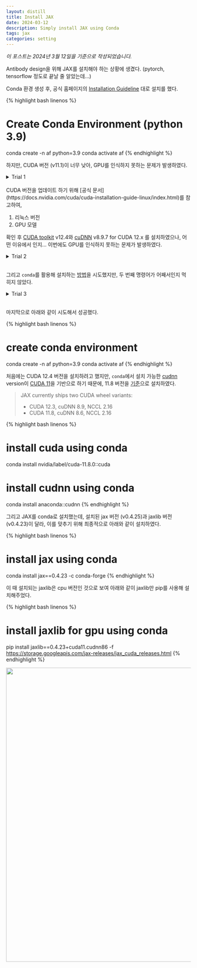 ```yaml
---
layout: distill
title: Install JAX
date: 2024-03-12
description: Simply install JAX using Conda
tags: jax
categories: setting
---
```


*이 포스트는 2024년 3월 12일을 기준으로 작성되었습니다.*

Antibody design을 위해 JAX를 설치해야 하는 상황에 생겼다. (pytorch, tensorflow 정도로 끝날 줄 알았는데...)

Conda 환경 생성 후, 공식 홈페이지의 [Installation Guideline](https://jax.readthedocs.io/en/latest/installation.html#nvidia-gpu) 대로 설치를 했다.

{% highlight bash linenos %}
  # Create Conda Environment (python 3.9)
  conda create -n af python=3.9
  conda activate af
{% endhighlight %}

하지만, CUDA 버전 (v11.1)이 너무 낮아, GPU를 인식하지 못하는 문제가 발생하였다.
<details>
  <summary>Trial 1</summary>
    CUDA version이 다음과 같이 다르게 나타났지만(<a href="https://stackoverflow.com/questions/53422407/different-cuda-versions-shown-by-nvcc-and-nvidia-smi">차이가 나는 이유</a>), 11.x라 공식 Guideline인 <a href="https://jax.readthedocs.io/en/latest/installation.html#nvidia-gpu">Installing JAX</a>에서 'CUDA 11 installation' 코드로 설치 시도함.
  {% highlight bash linenos %}
  nvidia-smi{% endhighlight %}
    <img width="800" src='{{"/assets/img/blog1_install_jax/nvidia-smi_results.png" | relative_url}}'>

  {% highlight bash linenos %}
  nvcc --version{% endhighlight %}
    <img width="500" src='{{"/assets/img/blog1_install_jax/nvcc_results.png" | relative_url}}'>

    <br>

{% highlight bash linenos %}
  # CUDA 11 installation
  # Note: wheels only available on linux.
  pip install --upgrade "jax[cuda11_pip]" -f https://storage.googleapis.com/jax-releases/jax_cuda_releases.html
{% endhighlight %}

{% highlight python linenos %}
  python
  from jax.lib import xla_bridge
  print(xla_bridge.get_backend().platform)
{% endhighlight %}

Log 메세지를 통해 CUDA version이 너무 낮음을 알 수 있었다.<br>

<div style="color:red;">CUDA backend failed to initialize: Found cuBLAS version 11201, but JAX was built against version 111103, which is newer. The copy of cuBLAS that is installed must be at least as new as the version against which JAX built. (Set TF_CPP_MIN_LOG_LEVEL=0 and rerun for more info.)<br>
cpu</div>

    <!-- <img width="500" src='{{"/assets/img/blog1_install_jax/jax_check.png" | relative_url}}'>

    <br> -->

</details>

<br>
CUDA 버전을 업데이트 하기 위해 [공식 문서](https://docs.nvidia.com/cuda/cuda-installation-guide-linux/index.html)를 참고하여,

1. 리눅스 버전
2. GPU 모델

확인 후 [CUDA toolkit](https://developer.nvidia.com/cuda-downloads) v12.4와 [cuDNN](https://developer.nvidia.com/rdp/cudnn-archive) v8.9.7 for CUDA 12.x 를 설치하였으나, 어떤 이유에서 인지... 이번에도 GPU를 인식하지 못하는 문제가 발생하였다.
<details>
  <summary>Trial 2</summary>
    <img width="800" src='{{"/assets/img/blog1_install_jax/env_setup.png" | relative_url}}'>

    <br>

{% highlight bash linenos %}
  # in .bash_profile
  export PATH=/usr/local/cuda-12.4/bin${PATH:+:${PATH}}
  export LD_LIBRARY_PATH=/usr/local/cuda-12.4/lib64${LD_LIBRARY_PATH:+:${LD_LIBRARY_PATH}}

  # after save
  source ~/.bash_profile
{% endhighlight %}

    (아마도 CUDA 12.3을 설치하면 되지 않았을까...)
</details>

<br>

그리고 ```conda```를 활용해 설치하는 [방법](https://jax.readthedocs.io/en/latest/installation.html#conda)을 시도했지만, 두 번째 명령어가 어째서인지 먹히지 않았다.

<details>
  <summary>Trial 3</summary>
{% highlight bash linenos %}
  conda install jax -c conda-forge
  conda install jaxlib=*=*cuda* jax cuda-nvcc -c conda-forge -c nvidia
{% endhighlight %}

<div style="color:red;">no matches found: jaxlib=*=*cuda*</div>
    <!-- <img width="500" src='{{"/assets/img/blog1_install_jax/conda_jaxlib_trial.png" | relative_url}}'> -->
</details>

<br>

마지막으로 아래와 같이 시도해서 성공했다.

{% highlight bash linenos %}
# create conda environment
conda create -n af python=3.9
conda activate af
{% endhighlight %}

처음에는 CUDA 12.4 버전을 설치하려고 했지만, ```conda```에서 설치 가능한 [cudnn](https://anaconda.org/anaconda/cudnn) version이 [CUDA 11](https://anaconda.org/nvidia/cuda)을 기반으로 하기 때문에, 11.8 버전을 [기준](https://jax.readthedocs.io/en/latest/installation.html#pip-installation-gpu-cuda-installed-locally-harder)으로 설치하였다.

> JAX currently ships two CUDA wheel variants:
> * CUDA 12.3, cuDNN 8.9, NCCL 2.16
> * CUDA 11.8, cuDNN 8.6, NCCL 2.16

{% highlight bash linenos %}
  # install cuda using conda
  conda install nvidia/label/cuda-11.8.0::cuda

  # install cudnn using conda
  conda install anaconda::cudnn
{% endhighlight %}

그리고 JAX를 conda로 설치했는데, 설치된 jax 버전 (v0.4.25)과 jaxlib 버전 (v0.4.23)이 달라, 이를 맞추기 위해 최종적으로 아래와 같이 설치하였다.

{% highlight bash linenos %}
  # install jax using conda
  conda install jax==0.4.23 -c conda-forge
{% endhighlight %}

이 때 설치되는 jaxlib은 cpu 버전인 것으로 보여 아래와 같이 jaxlib만 pip를 사용해 설치해주었다.

{% highlight bash linenos %}
  # install jaxlib for gpu using conda
  pip install jaxlib==0.4.23+cuda11.cudnn86 -f https://storage.googleapis.com/jax-releases/jax_cuda_releases.html
{% endhighlight %}

<img width="800" src='{{"/assets/img/blog1_install_jax/success.png" | relative_url}}'>